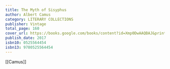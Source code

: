 ```yaml
---
title: The Myth of Sisyphus
author: Albert Camus
category: LITERARY COLLECTIONS
publisher: Vintage
total_page: 160
cover_url: https://books.google.com/books/content?id=Xmp0DwAAQBAJ&printsec=frontcover&img=1&zoom=1&edge=curl&source=gbs_api
publish_date: 2017
isbn10: 0525564454
isbn13: 9780525564454
---
```


[[Camus]]